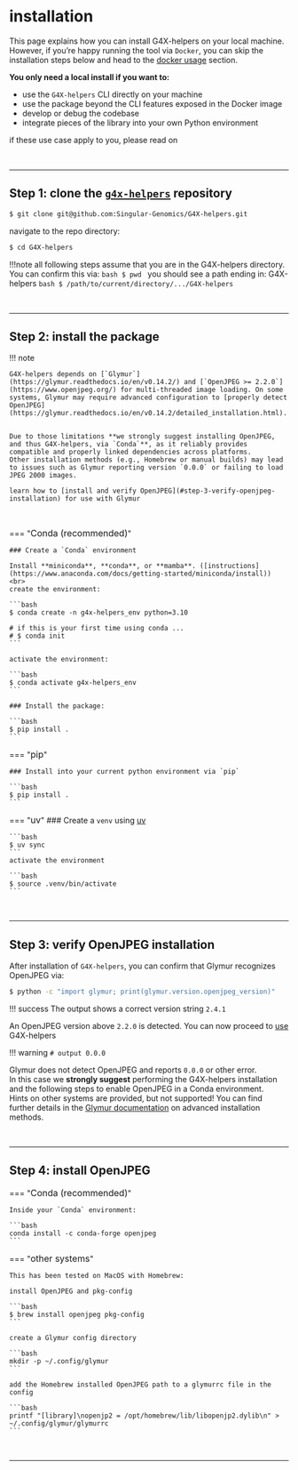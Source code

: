# <span class="index-cat-header">installation</span>

This page explains how you can install G4X-helpers on your local machine. However, if you’re happy running the tool via `Docker`, you can skip the installation steps below and head to the [docker usage](usage.md/#cli-usage) section.  

**You only need a local install if you want to:**

- use the `G4X-helpers` CLI directly on your machine
- use the package beyond the CLI features exposed in the Docker image
- develop or debug the codebase
- integrate pieces of the library into your own Python environment


if these use case apply to you, please read on

<br>    

---

<!-- end section -->

<!-- begin section -->
## Step 1: clone the [`g4x-helpers`](https://github.com/Singular-Genomics/G4X-helpers) repository

```bash
$ git clone git@github.com:Singular-Genomics/G4X-helpers.git
```

navigate to the repo directory:
```bash
$ cd G4X-helpers
```

!!!note
    all following steps assume that you are in the G4X-helpers directory. You can confirm this via:
    ```bash
    $ pwd
    ```
    you should see a path ending in: G4X-helpers
    ```bash
    $ /path/to/current/directory/.../G4X-helpers
    ```

<!-- end section -->
<br>

---

<!-- begin section -->
## Step 2: install the package

!!! note
    
    G4X-helpers depends on [`Glymur`](https://glymur.readthedocs.io/en/v0.14.2/) and [`OpenJPEG >= 2.2.0`](https://www.openjpeg.org/) for multi-threaded image loading. On some systems, Glymur may require advanced configuration to [properly detect OpenJPEG](https://glymur.readthedocs.io/en/v0.14.2/detailed_installation.html).
    
    
    Due to those limitations **we strongly suggest installing OpenJPEG, and thus G4X-helpers, via `Conda`**, as it reliably provides compatible and properly linked dependencies across platforms.
    Other installation methods (e.g., Homebrew or manual builds) may lead to issues such as Glymur reporting version `0.0.0` or failing to load JPEG 2000 images.  

    learn how to [install and verify OpenJPEG](#step-3-verify-openjpeg-installation) for use with Glymur

<br>

=== "<span style="font-size:1rem">Conda (recommended)</span>"

    ### Create a `Conda` environment

    Install **miniconda**, **conda**, or **mamba**. ([instructions](https://www.anaconda.com/docs/getting-started/miniconda/install))  
    <br>
    create the environment:

    ```bash
    $ conda create -n g4x-helpers_env python=3.10
    
    # if this is your first time using conda ...
    # $ conda init
    ```

    activate the environment:

    ```bash
    $ conda activate g4x-helpers_env
    ```

    ### Install the package:
    
    ```bash
    $ pip install .
    ```

=== "<span style="font-size:1rem">pip</span>"
    
    ### Install into your current python environment via `pip`
    
    ```bash
    $ pip install .
    ```

=== "<span style="font-size:1rem">uv</span>"
    ### Create a `venv` using [uv](https://docs.astral.sh/uv/)

    ```bash
    $ uv sync
    ```  
    activate the environment  

    ```bash
    $ source .venv/bin/activate
    ```

<!-- end section -->
<br>

---

<!-- begin section -->
## Step 3: verify OpenJPEG installation

After installation of `G4X-helpers`, you can confirm that Glymur recognizes OpenJPEG via:

```bash
$ python -c "import glymur; print(glymur.version.openjpeg_version)"
```

!!! success 
    The output shows a correct version string
    ```
    2.4.1
    ```

An OpenJPEG version above `2.2.0` is detected. You can now proceed to [use](./usage.md) G4X-helpers

!!! warning 
    ```
    # output
    0.0.0
    ```

Glymur does not detect OpenJPEG and reports `0.0.0` or other error.  
In this case we **strongly suggest** performing the G4X-helpers installation and the following steps to enable OpenJPEG in a Conda environment.  
Hints on other systems are provided, but not supported! You can find further details in the [Glymur documentation](https://glymur.readthedocs.io/en/v0.14.2/detailed_installation.html) on advanced installation methods.

<!-- end section -->
<br>

---

<!-- begin section -->
## Step 4: install OpenJPEG

=== "<span style="font-size:1rem">Conda (recommended)</span>"

    Inside your `Conda` environment:

    ```bash
    conda install -c conda-forge openjpeg
    ```

=== "<span style="font-size:1rem">other systems</span>"
    
    This has been tested on MacOS with Homebrew:
    
    install OpenJPEG and pkg-config
    
    ```bash
    $ brew install openjpeg pkg-config
    ```

    create a Glymur config directory

    ```bash
    mkdir -p ~/.config/glymur
    ```
    
    add the Homebrew installed OpenJPEG path to a glymurrc file in the config
    
    ```bash
    printf "[library]\nopenjp2 = /opt/homebrew/lib/libopenjp2.dylib\n" > ~/.config/glymur/glymurrc
    ```

<!-- end section -->
<br>

---

<!-- begin section -->
